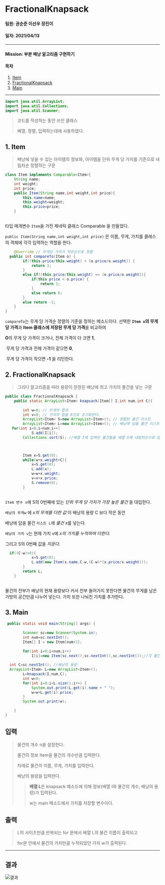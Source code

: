 # FractionalKnapsack
#### 팀원: 권순준 이선우 장진이
#### 일자: 2021/04/13
---
#### Mission: 부분 배낭 알고리즘 구현하기
#### 목차
1. [Item](#1-Item)
2. [FractionalKnapsack](#2-FractionalKnapsack)
3. [Main](#3-Main)

---

```java
import java.util.ArrayList;  
import java.util.Collections;  
import java.util.Scanner;
```

> 코드를 작성하는 동안 쓰인 클래스
>
> 배열, 정렬, 입력하는데에 사용하였다. 

## 1. Item

> 배낭에 넣을 수 있는 아이템의 정보와, 아이템을 단위 무게 당 가치를 기준으로 내림차순 정렬하는 구문

```java
class Item implements Comparable<Item>{  
    String name;  
    int weight;  
    int price;  
    public Item(String name,int weight,int price){  
        this.name=name;  
        this.weight=weight;  
        this.price=price;  
    }  
  
```

타입 매개변수 `Item`을 가진 제네릭 클래스 Comparable 을 만들었다.

`public Item(String name,int weight,int price)` 은 이름, 무게, 가치를 클래스의 객체에 각각 입력하는 역할을 한다.

```java
    @Override // 무게당 가치가 작은순으로 정렬  
  public int compareTo(Item o) {  
        if((this.price/this.weight) < (o.price/o.weight)) {  
            return 1;  
        }  
        else if((this.price/this.weight) == (o.price/o.weight)){  
            if(this.price < o.price) {  
                return 1;  
            }  
            else return 0;  
        }  
        else return -1;  
    }  
}  

```

`compareTo`는 무게 당 가격순 정렬의 기준을 정하는 메소드이다.
선택한 **`Item o`의 무게 당 가격**과 **Item 클래스에 저장된 무게 당 가격**을 비교하여 

**O**의 무게 당 가격이 크거나, 전체 가격이 더 크면 **1**,

​		무게 당 가격과 전체 가격이 같으면 **0**,

​		무게 당 가격이 작으면 **-1** 을 리턴한다.



## 2. FractionalKnapsack

> 그리디 알고리즘을 따라 용량이 한정된 배낭에 최고 가치의 물건을 넣는 구문

```java
public class FractionalKnapsack {  
    public static ArrayList<Item> knapsack(Item[] I,int num,int C){  
  
        int w=0; // 무게의 합과  
 		int v=0; // 가치의 합을 0으로 초기화한다.
  		ArrayList<Item> S=new ArrayList<Item>(); // 정렬된 물건 리스트  
 		ArrayList<Item> L=new ArrayList<Item>(); // 배낭에 담을 물건 리스트  
   for(int i=0;i<num;i++)  
            S.add(I[i]);  
        Collections.sort(S); //배열 I에 입력된 물건들을 배열 S에 내림차순으로 입력한다.
 
```

```java

        Item x=S.get(0);  
        while(w+x.weight<C){  
            x=S.get(0);  
            L.add(x);  
            w=w+x.weight;  
            v=v+x.price;  
            S.remove(0);  
        }  
  
```

`Item 변수 x`에 S의 0번째에 있는 *단위 무게 당 가치가 가장 높은 물건* 을 대입한다.

`배낭의 무게w` 에 *x의 무게를 더한 값* 이 배낭의 용량 C 보다 작은 동안

배낭에 담을 물건 `리스트 L`에 *물건 x*를 넣는다. 

`배낭의 가치 v`는 현재 가치 v에 *x의 가치를 누적하여 더한다.*

그리고 S의 0번째 값을 *지운다*.

```Java
  if((C-w)>0){  
            x=S.get(0);  
            L.add(new Item(x.name,C-w,(C-w)*(x.price/x.weight)));  
        }  
        return L;  
    }  
  
```

물건의 전부가 배낭의 현재 용량보다 커서 전부 들어가지 못한다면
물건의 무게를 남은 가방의 공간만큼 나누어 넣는다.
가치 또한 나눠진 가치를 추가한다.



## 3. Main

```java
 public static void main(String[] args) {  
  
        Scanner sc=new Scanner(System.in);  
        int num=sc.nextInt();  
        Item[] I = new Item[num+1];  
  
        for(int i=0;i<num;i++)  
            I[i]=new Item(sc.next(),sc.nextInt(),sc.nextInt());//각 물건의 이름과 무게와 가치 
     
  int C=sc.nextInt(); //배낭의 용량  
  ArrayList<Item> L=new ArrayList<Item>();  
        L=knapsack(I,num,C);  
        int w=0;  
        for(int i=0;i<L.size();i++) {  
            System.out.print(L.get(i).name + " ");  
            w=w+L.get(i).price;  
        }  
        System.out.print(w);  
  
    }  
}
```



## **입력**

> 물건의 개수 n을 설정한다.
>
> 물건의 정보 Item을 물건의 개수만큼 입력한다. 
>
> 차례로 물건의 이름, 무게, 가치를 입력한다.
>
> 배낭의 용량을 입력한다.
>
> > **배열 L**은 knapsack 메소드에 의해 정보(배열 I와 물건의 개수, 배낭의 용량)가 입력된다.
> >
> > w는 main 메소드에서 가치를 저장할 변수이다.

## **출력**

> L의 사이즈만큼 반복되는 for 문에서 배열 L의 물건 이름이 출력되고 
>
> for문 안에서 물건의 가치만큼 누적되었던 가치 w가 출력된다. 

---

## 결과

![결과](https://user-images.githubusercontent.com/80513292/114697986-868d7600-9d59-11eb-9d88-a6254649d07a.png)
